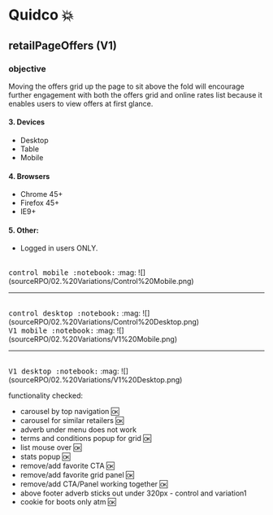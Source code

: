 # Quidco :boom:

## retailPageOffers (V1)


### objective
Moving the offers grid up the page to sit above the fold will encourage further engagement with both the offers grid and online rates list because it enables users to view offers at first glance.      
    
#### 3. Devices    
- Desktop    
- Table   
- Mobile    
#### 4. Browsers    
- Chrome 45+    
- Firefox 45+    
- IE9+    
#### 5. Other:     
- Logged in users ONLY.     

 
 <br/>
 <kbd>control mobile :notebook:</kbd> :mag:        
 ![](sourceRPO/02.%20Variations/Control%20Mobile.png)
 
 
<hr/>  
<br/>
 <kbd>control desktop :notebook:</kbd> :mag:        
 ![](sourceRPO/02.%20Variations/Control%20Desktop.png)
 
 
  <br/>
 <kbd>V1 mobile :notebook:</kbd> :mag:        
 ![](sourceRPO/02.%20Variations/V1%20Mobile.png)
 
 
<hr/>  
<br/>
 <kbd>V1 desktop :notebook:</kbd> :mag:        
 ![](sourceRPO/02.%20Variations/V1%20Desktop.png)


functionality checked:
- carousel by top navigation :ok:
- carousel for similar retailers :ok:
- adverb under menu does not work 
- terms and conditions popup for grid :ok:
- list mouse over :ok:
- stats popup :ok:
- remove/add favorite CTA :ok:
- remove/add favorite grid panel :ok:
- remove/add CTA/Panel working together :ok:
- above footer adverb sticks out under 320px - control and variation1
- cookie for boots only atm :ok:




